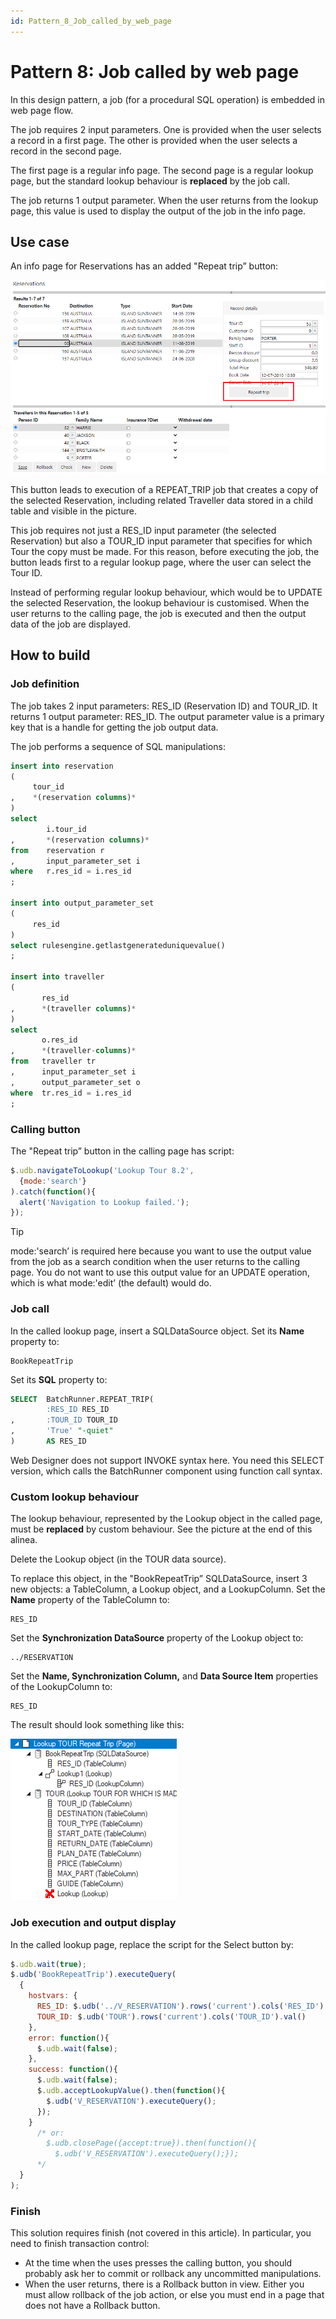 ```yaml
---
id: Pattern_8_Job_called_by_web_page
---
```


# Pattern 8: Job called by web page

In this design pattern, a job (for a procedural SQL operation) is embedded in web page flow.

The job requires 2 input parameters. One is provided when the user selects a record in a first page. The other is provided when the user selects a record in the second page.

The first page is a regular info page. The second page is a regular lookup page, but the standard lookup behaviour is **replaced** by the job call.

The job returns 1 output parameter. When the user returns from the lookup page, this value is used to display the output of the job in the info page.

## Use case

An info page for Reservations has an added "Repeat trip” button:

![](./assets/b9535e01-97e4-4098-b7fe-dbeb5c15bd29.png)

This button leads to execution of a REPEAT_TRIP job that creates a copy of the selected Reservation, including related Traveller data stored in a child table and visible in the picture.

This job requires not just a RES_ID input parameter (the selected Reservation) but also a TOUR_ID input parameter that specifies for which Tour the copy must be made. For this reason, before executing the job, the button leads first to a regular lookup page, where the user can select the Tour ID.

Instead of performing regular lookup behaviour, which would be to UPDATE the selected Reservation, the lookup behaviour is customised. When the user returns to the calling page, the job is executed and then the output data of the job are displayed.

## How to build

### Job definition

The job takes 2 input parameters: RES_ID (Reservation ID) and TOUR_ID. It returns 1 output parameter: RES_ID. The output parameter value is a primary key that is a handle for getting the job output data.

The job performs a sequence of SQL manipulations:

```sql
insert into reservation
(
     tour_id
,    *(reservation columns)*
)
select
        i.tour_id
,       *(reservation columns)*
from    reservation r
,       input_parameter_set i
where   r.res_id = i.res_id
;

insert into output_parameter_set
(
     res_id
)
select rulesengine.getlastgenerateduniquevalue()
;

insert into traveller
(
       res_id
,      *(traveller columns)*
)
select
       o.res_id
,      *(traveller-columns)*
from   traveller tr
,      input_parameter_set i
,      output_parameter_set o
where  tr.res_id = i.res_id
;
```

### Calling button

The "Repeat trip” button in the calling page has script:

```js
$.udb.navigateToLookup('Lookup Tour 8.2',
  {mode:'search'}
).catch(function(){
  alert('Navigation to Lookup failed.');
});
```

> [!TIP]
> mode:'search’ is required here because you want to use the output value from the job as a search condition when the user returns to the calling page. You do not want to use this output value for an UPDATE operation, which is what mode:'edit’ (the default) would do.

### Job call

In the called lookup page, insert a SQLDataSource object. Set its **Name** property to:

```
BookRepeatTrip
```

Set its **SQL** property to:

```sql
SELECT  BatchRunner.REPEAT_TRIP(
        :RES_ID RES_ID
,       :TOUR_ID TOUR_ID
,       'True' "-quiet"
)       AS RES_ID
```

Web Designer does not support INVOKE syntax here. You need this SELECT version, which calls the BatchRunner component using function call syntax.

### Custom lookup behaviour

The lookup behaviour, represented by the Lookup object in the called page, must be **replaced** by custom behaviour. See the picture at the end of this alinea.

Delete the Lookup object (in the TOUR data source).

To replace this object, in the "BookRepeatTrip” SQLDataSource, insert 3 new objects: a TableColumn, a Lookup object, and a LookupColumn. Set the **Name** property of the TableColumn to:

```
RES_ID
```

Set the **Synchronization DataSource** property of the Lookup object to:

```
../RESERVATION
```

Set the **Name, Synchronization Column,** and **Data Source Item** properties of the LookupColumn to:

```
RES_ID
```

The result should look something like this:

![](./assets/06e2cce6-b696-4bb2-bd85-61f4238d1130.png)

### Job execution and output display

In the called lookup page, replace the script for the Select button by:

```js
$.udb.wait(true);
$.udb('BookRepeatTrip').executeQuery(
  {
    hostvars: {
      RES_ID: $.udb('../V_RESERVATION').rows('current').cols('RES_ID').val(),
      TOUR_ID: $.udb('TOUR').rows('current').cols('TOUR_ID').val()
    }, 
    error: function(){
      $.udb.wait(false);
    }, 
    success: function(){
      $.udb.wait(false);
      $.udb.acceptLookupValue().then(function(){
        $.udb('V_RESERVATION').executeQuery();
      });
	}
      /* or: 
	    $.udb.closePage({accept:true}).then(function(){
	      $.udb('V_RESERVATION').executeQuery();});
      */
  }
);
```

### Finish

This solution requires finish (not covered in this article). In particular, you need to finish transaction control:

- At the time when the uses presses the calling button, you should probably ask her to commit or rollback any uncommitted manipulations.
- When the user returns, there is a Rollback button in view. Either you must allow rollback of the job action, or else you must end in a page that does not have a Rollback button.
